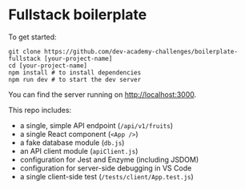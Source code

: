 # Fullstack boilerplate

To get started:

```
git clone https://github.com/dev-academy-challenges/boilerplate-fullstack [your-project-name]
cd [your-project-name]
npm install # to install dependencies
npm run dev # to start the dev server
```

You can find the server running on [http://localhost:3000](http://localhost:3000).

This repo includes:

* a single, simple API endpoint (`/api/v1/fruits`)
* a single React component (`<App />`)
* a fake database module (`db.js`)
* an API client module (`apiClient.js`)
* configuration for Jest and Enzyme (including JSDOM)
* configuration for server-side debugging in VS Code
* a single client-side test (`/tests/client/App.test.js`)
